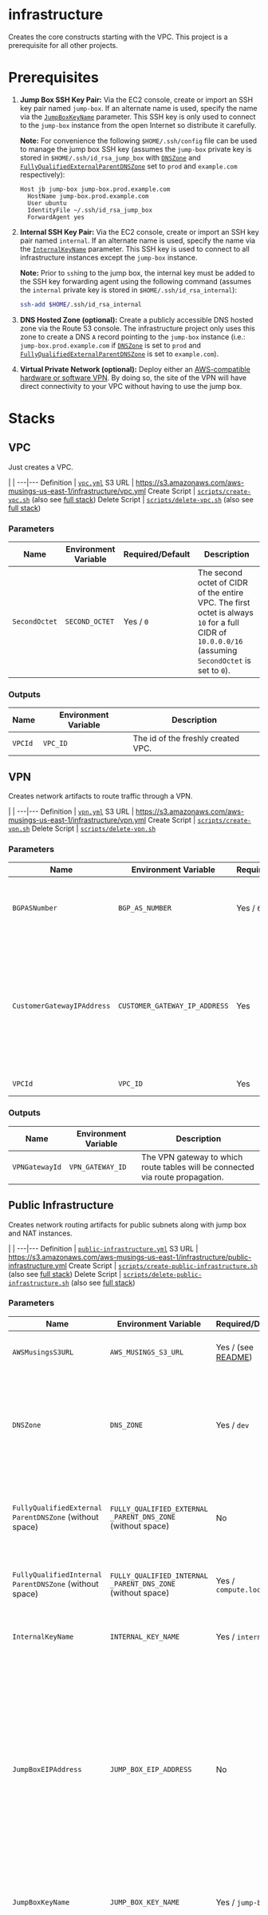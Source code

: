 infrastructure
==============

Creates the core constructs starting with the VPC. This project is a prerequisite for all other projects.

# Prerequisites

1. **Jump Box SSH Key Pair:** Via the EC2 console, create or import an SSH key pair named `jump-box`. If an alternate name is used, specify the name via the [`JumpBoxKeyName`](#jump-box-key-name) parameter. This SSH key is only used to connect to the `jump-box` instance from the open Internet so distribute it carefully.

    **Note:** For convenience the following `$HOME/.ssh/config` file can be used to manage the jump box SSH key (assumes the `jump-box` private key is stored in `$HOME/.ssh/id_rsa_jump_box` with [`DNSZone`](#dns-zone) and [`FullyQualifiedExternalParentDNSZone`](#fully-qualified-external-parent-dns-zone) set to `prod` and `example.com` respectively):
    ```
    Host jb jump-box jump-box.prod.example.com
      HostName jump-box.prod.example.com
      User ubuntu
      IdentityFile ~/.ssh/id_rsa_jump_box
      ForwardAgent yes
    ```

2. **Internal SSH Key Pair:** Via the EC2 console, create or import an SSH key pair named `internal`. If an alternate name is used, specify the name via the [`InternalKeyName`](#internal-key-name) parameter. This SSH key is used to connect to all infrastructure instances except the `jump-box` instance.

    **Note:** Prior to `ssh`ing to the jump box, the internal key must be added to the SSH key forwarding agent using the following command (assumes the `internal` private key is stored in `$HOME/.ssh/id_rsa_internal`):
    ```bash
    ssh-add $HOME/.ssh/id_rsa_internal
    ```

3. **DNS Hosted Zone (optional):** Create a publicly accessible DNS hosted zone via the Route 53 console. The infrastructure project only uses this zone to create a DNS `A` record pointing to the `jump-box` instance (i.e.: `jump-box.prod.example.com` if [`DNSZone`](#dns-zone) is set to `prod` and [`FullyQualifiedExternalParentDNSZone`](#fully-qualified-external-parent-dns-zone) is set to `example.com`).

4. **Virtual Private Network (optional):** Deploy either an [AWS-compatible hardware or software VPN](https://aws.amazon.com/vpc/faqs/#C9). By doing so, the site of the VPN will have direct connectivity to your VPC without having to use the jump box.

# Stacks

## VPC

Just creates a VPC.

 | |
---|---
 Definition | [`vpc.yml`](./vpc.yml)
 S3 URL | https://s3.amazonaws.com/aws-musings-us-east-1/infrastructure/vpc.yml
 Create Script | [`scripts/create-vpc.sh`](scripts/create-vpc.sh) (also see [full stack](#full-stack))
 Delete Script | [`scripts/delete-vpc.sh`](scripts/delete-vpc.sh) (also see [full stack](#full-stack))

### Parameters

 Name | Environment Variable | Required/Default | Description
---|---|---|---
 `SecondOctet` | `SECOND_OCTET` | Yes / `0` | <a name="second-octet">The</a> second octet of CIDR of the entire VPC. The first octet is always `10` for a full CIDR of `10.0.0.0/16` (assuming `SecondOctet` is set to `0`).

### Outputs
 Name | Environment Variable | Description
---|---|---
 `VPCId` | `VPC_ID` | The id of the freshly created VPC.

## VPN

Creates network artifacts to route traffic through a VPN.

 | |
---|---
 Definition | [`vpn.yml`](./vpn.yml)
 S3 URL | https://s3.amazonaws.com/aws-musings-us-east-1/infrastructure/vpn.yml
 Create Script | [`scripts/create-vpn.sh`](scripts/create-vpn.sh)
 Delete Script | [`scripts/delete-vpn.sh`](scripts/delete-vpn.sh)

### Parameters

 Name | Environment Variable | Required/Default | Description
---|---|---|---
 `BGPASNumber` | `BGP_AS_NUMBER` | Yes / `65000` | The Border Gateway Protocol Autonomous System Number.
 `CustomerGatewayIPAddress` | `CUSTOMER_GATEWAY_IP_ADDRESS` | Yes | The public IP address of the customer gateway. **REQUIRED, NO DEFAULT AND NOT SUPPLIED BY A PREVIOUS STACK**
 `VPCId` | `VPC_ID` | Yes | See the [VPC stack](#vpc) above.

### Outputs
 Name | Environment Variable | Description
---|---|---
 `VPNGatewayId` | `VPN_GATEWAY_ID` | The VPN gateway to which route tables will be connected via route propagation.

## Public Infrastructure

Creates network routing artifacts for public subnets along with jump box and NAT instances.

 | |
---|---
 Definition | [`public-infrastructure.yml`](./public-infrastructure.yml)
 S3 URL | https://s3.amazonaws.com/aws-musings-us-east-1/infrastructure/public-infrastructure.yml
 Create Script | [`scripts/create-public-infrastructure.sh`](scripts/create-public-infrastructure.sh) (also see [full stack](#full-stack))
 Delete Script | [`scripts/delete-public-infrastructure.sh`](scripts/delete-public-infrastructure.sh) (also see [full stack](#full-stack))

### Parameters

 Name | Environment Variable | Required/Default | Description
---|---|---|---
 `AWSMusingsS3URL` | `AWS_MUSINGS_S3_URL` | Yes / (see [README](../README.md#environment-variables)) | The URL of the uploaded `aws-musings` artifacts on S3.
 `DNSZone` | `DNS_ZONE` | Yes / `dev` | <a name="dns-zone">The</a> DNS zone within the external and internal DNS zones (i.e.: with an external DNS of `example.com`, the full external zone would be `dev.example.com`.
 `FullyQualifiedExternal ParentDNSZone` (without space) | `FULLY_QUALIFIED_EXTERNAL _PARENT_DNS_ZONE` (without space) | No | <a name="fully-qualified-external-parent-dns-zone">The</a> public DNS zone configured in Route 53. If not specified, no public DNS record will be created for the jump box.
 `FullyQualifiedInternal ParentDNSZone` (without space) | `FULLY_QUALIFIED_INTERNAL _PARENT_DNS_ZONE` (without space) | Yes / `compute.local` | The private DNS zone (parent zone to the `DNSZone` specified above.
 `InternalKeyName` | `INTERNAL_KEY_NAME` | Yes / `internal` | <a name="internal-key-name">The</a> SSH key pair used to connect to internal EC2 instances.
 `JumpBoxEIPAddress` | `JUMP_BOX_EIP_ADDRESS` | No | The Elastic IP address that will be assigned to the jump box instance. If not specified, a new EIP address will be allocated. By pre-allocating an EIP and specifying it via this parameter, the jump box will be accessible with the same address even though the infrastructure may have been rebuilt repeatedly.
 `JumpBoxKeyName` | `JUMP_BOX_KEY_NAME` | Yes / `jump-box` | <a name="jump-box-key-name">The</a> SSH key pair used to connect to the jump box EC2 instances.
 `JumpBoxSSHCIDRIP` | `JUMP_BOX_SSH_CIDR_IP` | Yes / `0.0.0.0/0` | Any IP address included in this CIDR will be able to access the jump box via SSH (client must also use the `JumpBoxKeyName` SSH key pair). It is highly recommended to restrict this CIDR to only IP addresses that need to access the jump box. **DEFAULT VALUE MAY BE A SECURITY CONCERN**
 `SecondOctet` | `SECOND_OCTET` | Yes | See the [VPC stack](#vpc) above.
 `VPCId` | `VPC_ID` | Yes | See the [VPC stack](#vpc) above.
 `VPNGatewayId` | `VPN_GATEWAY_ID` | No | See the [VPN stack](#vpn) above. Optional, if not specified, a VPN gateway will not be included in the public routing table.

### Outputs
 Name | Environment Variable | Description
---|---|---
 `JumpBoxPublicIPAddress` | `JUMP_BOX_PUBLIC_IP_ADDRESS` | The public IP address of the jump box.
 `NetworkACLId` | `NETWORK_ACL_ID` | The id of the network access control list.
 `NATInstanceId` | `NAT_INSTANCE_ID` | The id of the NAT instance to be used in the private route table.
 `PublicRouteTableId` | `PUBLIC_ROUTE_TABLE_ID` | The id of the public routing table to be used in public subnets.

## Private Infrastructure

Creates network routing artifacts for private subnets.

 | |
---|---
 Definition | [`private-infrastructure.yml`](./private-infrastructure.yml)
 S3 URL | https://s3.amazonaws.com/aws-musings-us-east-1/infrastructure/private-infrastructure.yml
 Create Script | [`scripts/create-private-infrastructure.sh`](scripts/create-private-infrastructure.sh) (also see [full stack](#full-stack))
 Delete Script | [`scripts/delete-private-infrastructure.sh`](scripts/delete-private-infrastructure.sh) (also see [full stack](#full-stack))

### Parameters

 Name | Environment Variable | Required/Default | Description
---|---|---|---
 `NATInstanceId` | `NAT_INSTANCE_ID` | Yes | See the [public infrastructure stack](#public-infrastructure) above. 
 `NetworkACLId` | `NETWORK_ACL_ID` | Yes | See the [public infrastructure stack](#public-infrastructure) above.
 `SecondOctet` | `SECOND_OCTET` | Yes | See the [VPC stack](#vpc) above.
 `VPCId` | `VPC_ID` | Yes | See the [VPC stack](#vpc) above.
 `VPNGatewayId` | `VPN_GATEWAY_ID` | No | See the [VPN stack](#vpn) above. Optional, if not specified, a VPN gateway will not be included in the private routing table.

### Outputs
 Name | Environment Variable | Description
---|---|---
 `PrivateRouteTableId` | `PRIVATE_ROUTE_TABLE_ID` | The id of the private routing table to be used in private subnets.

## Full Stack

The full stack isn't really a stack but a set of convenience shell scripts for creating and deleting the [VPC](#vpc), [public infrastructure](#public-infrastructure), and [private infrastructure](#private-infrastructure) stacks in the proper order. Note that create script outputs several sets of environment variables that all need to be exported for use in other stacks. The create script itself handles passing the environment variables from one sub-script to another.

 | |
---|---
 Create Script | [`scripts/create-full-stack.sh`](scripts/create-full-stack.sh)
 Delete Script | [`scripts/delete-full-stack.sh`](scripts/delete-full-stack.sh)

<!---
DNS Notes (something here may be useful when resurrecting the DNS functionality)
1. Create VPC stack [`vpc.yml`](./vpc.yml) (S3 URL [here](https://s3.amazonaws.com/aws-musings-us-east-1/infrastructure/vpc.yml).

2. Create VPN stack [`vpn.yml`](./vpn.yml) (optional, S3 URL [here](https://s3.amazonaws.com/aws-musings-us-east-1/infrastructure/vpn.yml).

3. Create Public Infrastructure stack [`public-infrastructure.yml`](./public-infrastructure.yml) (S3 URL [here](https://s3.amazonaws.com/aws-musings-us-east-1/infrastructure/public-infrastructure.yml).

  NOTE: IF THE STACK IN STEP 3 IS BURNED DOWN, THE STACK IN STEP 1 WILL BE IN A BAD STATE.
  RESET THE VPC'S DHCP OPTIONS BEFORE ATTEMPTING TO REBUILD THE STACK IN STEP 3!!!!!!!!!!!

  Burning down the step 3 stack sets the DHCP options to 'default' which probably doesn't
  really exist. Set the DHCP options back to the DHCP options created by AWS (one with
  domain-name-servers = AmazonProvidedDNS).

4. Connect to DNS instance and execute the following:

  ```bash
  sudo chown named:named /var/log/named
  ```

  TODO: CF init should be able to resolve the chown issue eventually.

5. Restarting is only necessary to make the previous change take effect.

  ```bash
  sudo /etc/init.d/named restart
  ```

6. Create Private Infrastructure stack [`private-infrastructure.yml`](./private-infrastructure.yml) (S3 URL [here](https://s3.amazonaws.com/aws-musings-us-east-1/infrastructure/private-infrastructure.yml).
--->
